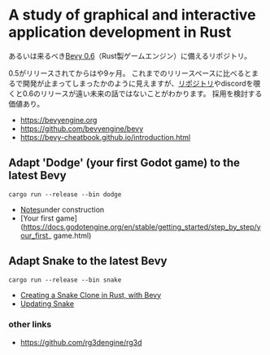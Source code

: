 # A study of graphical and interactive application development in Rust

あるいは来るべき[Bevy 0.6](https://bevyengine.org)（Rust製ゲームエンジン）に備えるリポジトリ。

0.5がリリースされてからはや9ヶ月。
これまでのリリースペースに比べるとまるで開発が止まってしまったかのように見えますが、[リポジトリ](https://github.com/bevyengine/bevy)やdiscordを覗くと0.6のリリースが遠い未来の話ではないことがわかります。
採用を検討する価値あり。

- https://bevyengine.org
- https://github.com/bevyengine/bevy
- https://bevy-cheatbook.github.io/introduction.html

## Adapt 'Dodge' (your first Godot game) to the latest Bevy

```
cargo run --release --bin dodge
```

- [Notes](https://github.com/shnarazk/rg-001/blob/main/Dodge.md)under construction
- [Your first game](https://docs.godotengine.org/en/stable/getting_started/step_by_step/your_first_
game.html)

## Adapt Snake to the latest Bevy

```
cargo run --release --bin snake
```

- [Creating a Snake Clone in Rust, with Bevy](https://mbuffett.com/posts/bevy-snake-tutorial/)
- [Updating Snake](https://github.com/shnarazk/rg-001/blob/main/Snake.md)

### other links
- https://github.com/rg3dengine/rg3d

